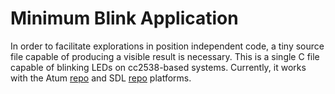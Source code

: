 # Minimum Blink Application

In order to facilitate explorations in position independent code, a tiny source
file capable of producing a visible result is necessary. This is a single C
file capable of blinking LEDs on cc2538-based systems. Currently, it works with
the Atum [repo](https://github.com/lab11/atum) and SDL
[repo](https://github.com/lab11/torch) platforms.
